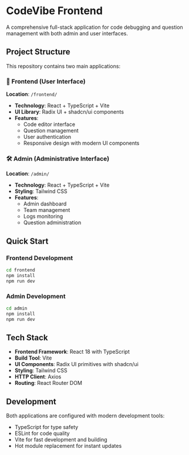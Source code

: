 # CodeVibe Frontend

A comprehensive full-stack application for code debugging and question management with both admin and user interfaces.

## Project Structure

This repository contains two main applications:

### 📱 Frontend (User Interface)
**Location**: `/frontend/`

- **Technology**: React + TypeScript + Vite
- **UI Library**: Radix UI + shadcn/ui components
- **Features**: 
  - Code editor interface
  - Question management
  - User authentication
  - Responsive design with modern UI components

### 🛠️ Admin (Administrative Interface)
**Location**: `/admin/`

- **Technology**: React + TypeScript + Vite
- **Styling**: Tailwind CSS
- **Features**:
  - Admin dashboard
  - Team management
  - Logs monitoring
  - Question administration

## Quick Start

### Frontend Development
```bash
cd frontend
npm install
npm run dev
```

### Admin Development
```bash
cd admin
npm install
npm run dev
```

## Tech Stack

- **Frontend Framework**: React 18 with TypeScript
- **Build Tool**: Vite
- **UI Components**: Radix UI primitives with shadcn/ui
- **Styling**: Tailwind CSS
- **HTTP Client**: Axios
- **Routing**: React Router DOM

## Development

Both applications are configured with modern development tools:
- TypeScript for type safety
- ESLint for code quality
- Vite for fast development and building
- Hot module replacement for instant updates